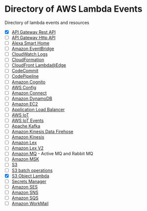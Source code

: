 # Directory of AWS Lambda Events

Directory of lambda events and resources

- [x] [API Gateway Rest API](./api-rest.md)
- [ ] [API Gateway Http API](./api-http-api.md)
- [ ] [Alexa Smart Home](./alex-smart-home.md)
- [ ] [Amazon EventBridge](./event-bridge.md)
- [ ] [CloudWatch Logs](./cloudwatch-logs.md)
- [ ] [CloudFormation](./cloudformation.md)
- [ ] [CloudFront Lambda@Edge](./cloudfront-lambda-edge.md)
- [ ] [CodeCommit](./code-commit.md)
- [ ] [CodePipeline](./code-pipeline.md)
- [ ] [Amazon Cognito](./cognito.md)
- [ ] [AWS Config](./config.md)
- [ ] [Amazon Connect](./connect.md)
- [ ] [Amazon DynamoDB](./dynamodb.md)
- [ ] [Amazon EC2](./ec2.md)
- [ ] [Application Load Balancer](./alb.md)
- [ ] [AWS IoT](./iot.md)
- [ ] [AWS IoT Events](./iot-events.md)
- [ ] [Apache Kafka](./apache-kafka.md)
- [ ] [Amazon Kinesis Data Firehose](./kinesis-firehose.md)
- [ ] [Amazon Kinesis](./kinesis-streams.md)
- [ ] [Amazon Lex](./lex.md)
- [ ] [Amazon Lex V2](./lex-v2.md)
- [ ] [Amazon MQ](./mq.md) - Active MQ and Rabbit MQ
- [ ] [Amazon MSK](./amazon-msk.md)
- [ ] [S3](./s3.md)
- [ ] [S3 batch operations](./s3-batch.md)
- [X] [S3 Object Lambda](./s3-object-lambda.md)
- [ ] [Secrets Manager](./secrets-manager.md)
- [ ] [Amazon SES](./ses.md)
- [ ] [Amazon SNS](./sns.md)
- [ ] [Amazon SQS](./sqs.md)
- [ ] [Amazon WorkMail](./work-mail.md)
